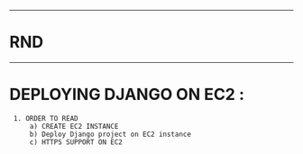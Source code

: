 --------------------------------------------------
# RND
---------------------------------------------------

# DEPLOYING DJANGO ON EC2 :
     1. ORDER TO READ
         a) CREATE EC2 INSTANCE
         b) Deploy Django project on EC2 instance
         c) HTTPS SUPPORT ON EC2
   
